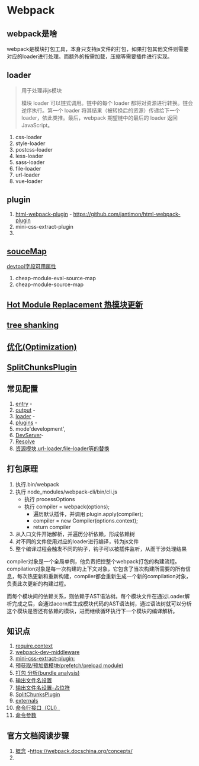 # Webpack

## webpack是啥
webpack是模块打包工具，本身只支持js文件的打包，如果打包其他文件则需要对应的loader进行处理。而额外的按需加载，压缩等需要插件进行实现。

## loader
> 用于处理非js模块
> 
> 模块 loader 可以链式调用。链中的每个 loader 都将对资源进行转换。链会逆序执行。第一个 loader 将其结果（被转换后的资源）传递给下一个 loader，依此类推。最后，webpack 期望链中的最后的 loader 返回 JavaScript。
1. css-loader
2. style-loader
3. postcss-loader
4. less-loader
5. sass-loader
6. file-loader
7. url-loader
8. vue-loader

## plugin
1. [html-webpack-plugin](https://github.com/jantimon/html-webpack-plugin) - https://github.com/jantimon/html-webpack-plugin
2. mini-css-extract-plugin
3. 

## [souceMap](https://webpack.docschina.org/guides/development/#using-source-maps)

[devtool字段可用属性](https://webpack.docschina.org/configuration/devtool/)

1. cheap-module-eval-source-map
2. cheap-module-source-map

## [Hot Module Replacement 热模块更新](https://webpack.docschina.org/guides/hot-module-replacement/#enabling-hmr)


## [tree shanking](https://webpack.docschina.org/guides/tree-shaking/)
## [优化(Optimization)](https://webpack.docschina.org/configuration/optimization/)
## [SplitChunksPlugin](https://webpack.docschina.org/plugins/split-chunks-plugin/)
## 常见配置
1. [entry](https://webpack.docschina.org/concepts/entry-points/) - 
2. [output](https://webpack.docschina.org/concepts/output/) - 
3. [loader](https://webpack.docschina.org/concepts/loaders/) -
4. [plugins](https://webpack.docschina.org/concepts/plugins/) - 
5.  mode'development',
6.  [DevServer](https://webpack.docschina.org/configuration/dev-server/)- 
7.  [Resolve](https://webpack.docschina.org/configuration/resolve/)
8.  [资源模块,url-loader,file-loader等的替换](https://webpack.docschina.org/guides/asset-modules/)


## 打包原理

1. 执行.bin/webpack
2. 执行 node_modules/webpack-cli/bin/cli.js
    - 执行 processOptions
    - 执行 compiler = webpack(options);
        - 遍历默认插件，并调用 plugin.apply(compiler);
        - compiler = new Compiler(options.context);
        - return compiler
3. 从入口文件开始解析，并遍历分析依赖，形成依赖树
4. 对不同的文件使用对应的loader进行编译，转为js文件
5. 整个编译过程会触发不同的钩子，钩子可以被插件监听，从而干涉处理结果


<!-- new Compiler实例

注册所有插件

初始化Compiler实例的配置

调用 Compiler实例的run方法

调用compile开始编译

生成 Comlilation

语法树生成，递归生成依赖

输出文件 -->

compiler对象是一个全局单例，他负责把控整个webpack打包的构建流程。compilation对象是每一次构建的上下文对象，它包含了当次构建所需要的所有信息，每次热更新和重新构建，compiler都会重新生成一个新的compilation对象，负责此次更新的构建过程。

而每个模块间的依赖关系，则依赖于AST语法树。每个模块文件在通过Loader解析完成之后，会通过acorn库生成模块代码的AST语法树，通过语法树就可以分析这个模块是否还有依赖的模块，进而继续循环执行下一个模块的编译解析。


## 知识点
1. [require.context](https://webpack.docschina.org/guides/dependency-management/#requirecontext)
2. [webpack-dev-middleware](https://webpack.docschina.org/guides/development/#using-webpack-dev-middleware)
3. [mini-css-extract-plugin:]()
4. [预获取/预加载模块(prefetch/preload module)](https://webpack.docschina.org/guides/code-splitting/#prefetchingpreloading-modules)
5. [打包 分析(bundle analysis)](https://webpack.docschina.org/guides/code-splitting/#bundle-analysis)
6. [输出文件名设置](https://webpack.docschina.org/guides/caching/#output-filenames)
7. [输出文件名设置-占位符](https://webpack.docschina.org/configuration/output/#outputfilename)
8. [SplitChunksPlugin](https://webpack.docschina.org/plugins/split-chunks-plugin/)
9. [externals](https://webpack.docschina.org/configuration/externals/)
10. [命令行接口（CLI）](https://webpack.docschina.org/api/cli/)
11. [命令参数](https://webpack.docschina.org/api/cli/#flags)
## 官方文档阅读步骤
1. [概念](https://webpack.docschina.org/concepts/) -https://webpack.docschina.org/concepts/
2. 